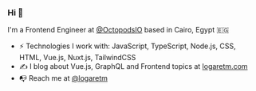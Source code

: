 ### Hi 👋

I'm a Frontend Engineer at [@OctopodsIO](https://octopods.io/) based in Cairo, Egypt 🇪🇬

- ⚡️ Technologies I work with: JavaScript, TypeScript, Node.js, CSS, HTML, Vue.js, Nuxt.js, TailwindCSS
- ✍️ I blog about Vue.js, GraphQL and Frontend topics at [logaretm.com](https://logaretm.com/)
- 📭 Reach me at [@logaretm](https://twitter.com/logaretm)
